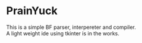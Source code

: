 # PrainYuck
This is a simple BF parser, interpereter and compiler.  
A light weight ide using tkinter is in the works.
